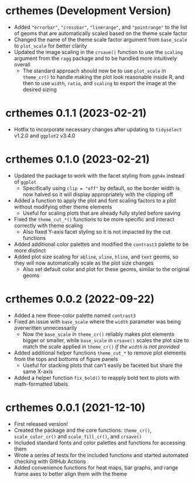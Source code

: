 # crthemes (Development Version)

- Added `"errorbar"`, `"crossbar"`, `"linerange"`, and `"pointrange"` to the list of geoms that are automatically scaled based on the theme scale factor
- Changed the name of the theme scale factor argument from `base_scale` to `plot_scale` for better clarity
- Updated the image scaling in the `crsave()` function to use the `scaling` argument from the `ragg` package and to be handled more intuitively overall
    - The standard approach should now be to use `plot_scale` in `theme_cr()` to handle making the plot look reasonable inside R, and then to use `width`, `ratio`, and `scaling` to export the image at the desired sizing

# crthemes 0.1.1 (2023-02-21)

- Hotfix to incorporate necessary changes after updating to `tidyselect` v1.2.0 and `ggplot2` v3.4.0

# crthemes 0.1.0 (2023-02-21)

- Updated the package to work with the facet styling from `ggh4x` instead of `ggplot`
    - Specifically using `clip = "off"` by default, so the border width is now halved so it will display appropriately with the clipping off
- Added a function to apply the plot and font scaling factors to a plot without modifying other theme elements
    - Useful for scaling plots that are already fully styled before saving
- Fixed the `theme_cut_*()` functions to be more specific and interact correctly with theme scaling
    - Also fixed Y-axis facet styling so it is not impacted by the cut functions
- Added additional color palettes and modified the `contrast3` palette to be more distinct
- Added plot size scaling for `abline`, `vline`, `hline`, and `text` geoms, so they will now automatically scale as the plot size changes
    - Also set default color and plot for these geoms, similar to the original geoms

# crthemes 0.0.2 (2022-09-22)

- Added a new three-color palette named `contrast3`
- Fixed an issue with `base_scale` where the `width` parameter was being overwritten unnecessarily
    - Now the `base_scale` in `theme_cr()` reliably makes plot elements bigger or smaller, while `base_scale` in `crsave()` scales the plot size to match the scale applied in `theme_cr()` *if the `width` is not provided*
- Added additional helper functions `theme_cut_*` to remove plot elements from the tops and bottoms of figure panels
    - Useful for stacking plots that can't easily be faceted but share the same X-axis
- Added a helper function `fix_bold()` to reapply bold text to plots with math-formatted labels

# crthemes 0.0.1 (2021-12-10)

- First released version!
- Created the package and the core functions: `theme_cr()`, `scale_color_cr()` and `scale_fill_cr()`, and `crsave()`
- Included standard fonts and color palettes and functions for accessing them
- Wrote a series of tests for the included functions and started automated checking with GitHub Actions
- Added convenience functions for heat maps, bar graphs, and range frame axes to better align them with the theme
